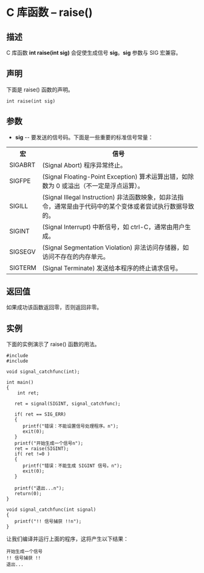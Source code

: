 # C 库函数 – raise()


## 描述

C 库函数 **int raise(int sig)** 会促使生成信号 **sig**。**sig** 参数与 SIG 宏兼容。

## 声明

下面是 raise() 函数的声明。

    int raise(int sig)

## 参数

* **sig** \-- 要发送的信号码。下面是一些重要的标准信号常量：

</li> </ul> <table class="reference notranslate"> <tr><th style="width:5%">宏</th><th>信号</th></tr> <tr><td>SIGABRT</td><td>(Signal Abort) 程序异常终止。</td></tr> <tr><td>SIGFPE</td><td>(Signal Floating-Point Exception) 算术运算出错，如除数为 0 或溢出（不一定是浮点运算）。</td></tr> <tr><td>SIGILL</td><td>(Signal Illegal Instruction) 非法函数映象，如非法指令，通常是由于代码中的某个变体或者尝试执行数据导致的。</td></tr> <tr><td>SIGINT</td><td>(Signal Interrupt) 中断信号，如 ctrl-C，通常由用户生成。</td></tr> <tr><td>SIGSEGV</td><td>(Signal Segmentation Violation) 非法访问存储器，如访问不存在的内存单元。</td></tr> <tr><td>SIGTERM</td><td>(Signal Terminate) 发送给本程序的终止请求信号。</td></tr> </table>

## 返回值

如果成功该函数返回零，否则返回非零。

## 实例

下面的实例演示了 raise() 函数的用法。

    #include 
    #include 

    void signal_catchfunc(int);

    int main()
    {
        int ret;

       ret = signal(SIGINT, signal_catchfunc);

       if( ret == SIG_ERR)
       {
          printf("错误：不能设置信号处理程序。n");
          exit(0);
       }
       printf("开始生成一个信号n");
       ret = raise(SIGINT);
       if( ret !=0 )
       {
          printf("错误：不能生成 SIGINT 信号。n");
          exit(0);
       }

       printf("退出...n");
       return(0);
    }

    void signal_catchfunc(int signal)
    {
       printf("!! 信号捕获 !!n");
    }

让我们编译并运行上面的程序，这将产生以下结果：

    开始生成一个信号
    !! 信号捕获 !!
    退出...